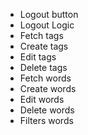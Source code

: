 - Logout button
- Logout Logic
- Fetch tags
- Create tags
- Edit tags
- Delete tags
- Fetch words
- Create words
- Edit words
- Delete words
- Filters words
